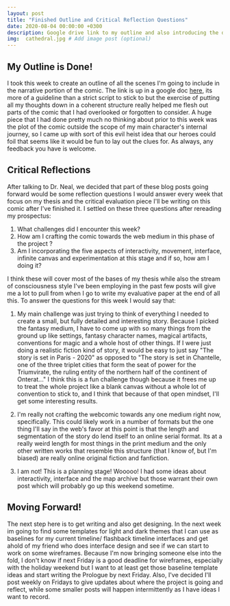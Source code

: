 ```yaml
---
layout: post
title: "Finished Outline and Critical Reflection Questions"
date: 2020-08-04 00:00:00 +0300
description: Google drive link to my outline and also introducing the discussion questions I'll be answering at the end of every blog post. # Add post description (optional)
img:  cathedral.jpg # Add image post (optional)
---
```

## My Outline is Done!
I took this week to create an outline of all the scenes I'm going to include in the narrative portion of the comic. The link is up in a google doc [here](https://drive.google.com/file/d/1EH0xDrZKqajHxPXnFrAnQjal7DU9B8oa/view?usp=sharing), its more of a guideline than a strict script to stick to but the exercise of putting all my thoughts down in a coherent structure really helped me flesh out parts of the comic that I had overlooked or forgotten to consider. A huge piece that I had done pretty much no thinking about prior to this week was the plot of the comic outside the scope of my main character's internal journey, so I came up with sort of this evil heist idea that our heroes could foil that seems like it would be fun to lay out the clues for. As always, any feedback you have is welcome. 

## Critical Reflections
After talking to Dr. Neal, we decided that part of these blog posts going forward would be some reflection questions I would answer every week that focus on my thesis and the critical evaluation piece I'll be writing on this comic after I've finished it. I settled on these three questions after rereading my prospectus: 
1. What challenges did I encounter this week?
2. How am I crafting the comic towards the web medium in this phase of the project ? 
3. Am I incorporating the five aspects of interactivity, movement, interface, infinite canvas and experimentation at this stage and if so, how am I doing it?

I think these will cover most of the bases of my thesis while also the stream of consciousness style I've been employing in the past few posts will give me a lot to pull from when I go to write my evaluative paper at the end of all this. To answer the questions for this week I would say that: 

1. My main challenge was just trying to think of everything I needed to create a small, but fully detailed and interesting story. Because I picked the fantasy medium, I have to come up with so many things from the ground up like settings, fantasy character names, magical artifacts, conventions for magic and a whole host of other things. If I were just doing a realistic fiction kind of story, it would be easy to just say "The story is set in Paris - 2020" as opposed to "The story is set in Chantelle, one of the three triplet cities that form the seat of power for the Triumvirate, the ruling entity of the northern half of the continent of Onterat..." I think this is a fun challenge though because it frees me up to treat the whole project like a blank canvas without a whole lot of convention to stick to, and I think that because of that open mindset, I'll get some interesting results.

2. I'm really not crafting the webcomic towards any one medium right now, specifically. This could likely work in a number of formats but the one thing I'll say in the web's favor at this point is that the length and segmentation of the story do lend itself to an online serial format. Its at a really weird length for most things in the print medium and the only other written works that resemble this structure (that I know of, but I'm biased) are really online original fiction and fanfiction. 

3. I am not! This is a planning stage! Wooooo! I had some ideas about interactivity, interface and the map archive but those warrant their own post which will probably go up this weekend sometime.

## Moving Forward!
The next step here is to get writing and also get designing. In the next week im going to find some templates for light and dark themes that I can use as baselines for my current timeline/ flashback timeline interfaces and get ahold of my friend who does interface design and see if we can start to work on some wireframes. Because I'm now bringing someone else into the fold, I don't know if next Friday is a good deadline for wireframes, especially with the holiday weekend but I want to at least get those baseline template ideas and start writing the Prologue by next Friday. Also, I've decided I'll post weekly on Fridays to give updates about where the project is going and reflect, while some smaller posts will happen intermittently as I have ideas I want to record. 
